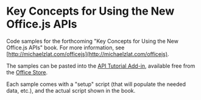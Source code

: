# Key Concepts for Using the New Office.js APIs

Code samples for the forthcoming "Key Concepts for Using the New Office.js APIs" book.  For more information, see [http://michaelzlat.com/officejs](http://michaelzlat.com/officejs).

The samples can be pasted into the [API Tutorial Add-in](https://store.office.com/app.aspx?assetid=WA104379613), available free from the [Office Store](https://store.office.com/app.aspx?assetid=WA104379613).

Each sample comes with a "setup" script (that will populate the needed data, etc.), and the actual script shown in the book.